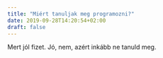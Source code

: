 ```yaml
---
title: "Miért tanuljak meg programozni?"
date: 2019-09-28T14:20:54+02:00
draft: false
---
```



Mert jól fizet. Jó, nem, azért inkább ne tanuld meg.

